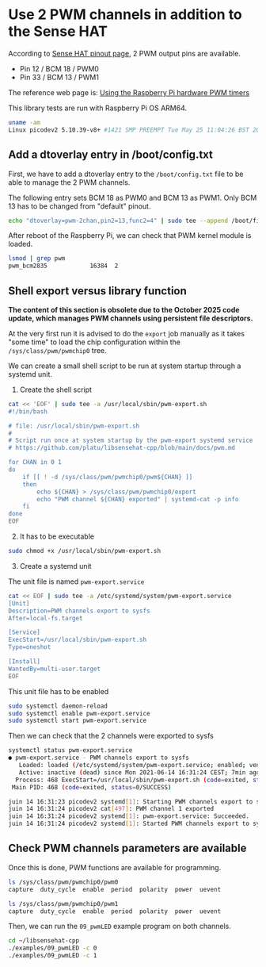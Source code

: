 # Use 2 PWM channels in addition to the Sense HAT

According to [Sense HAT pinout page](https://en.pinout.xyz/pinout/sense_hat), 2
PWM output pins are available.

- Pin 12 / BCM 18 / PWM0
- Pin 33 / BCM 13 / PWM1

The reference web page is: [Using the Raspberry Pi hardware PWM timers](https://jumpnowtek.com/rpi/Using-the-Raspberry-Pi-Hardware-PWM-timers.html)

This library tests are run with Raspberry Pi OS ARM64.

```bash
uname -am
Linux picodev2 5.10.39-v8+ #1421 SMP PREEMPT Tue May 25 11:04:26 BST 2021 aarch64 GNU/Linux
```

## Add a dtoverlay entry in /boot/config.txt

First, we have to add a dtoverlay entry to the `/boot/config.txt` file to be
able to manage the 2 PWM channels.

The following entry sets BCM 18 as PWM0 and BCM 13 as PWM1. Only BCM 13 has to
be changed from "default" pinout.

```bash
echo "dtoverlay=pwm-2chan,pin2=13,func2=4" | sudo tee --append /boot/firmware/config.txt
```

After reboot of the Raspberry Pi, we can check that PWM kernel module is loaded.

```bash
lsmod | grep pwm
pwm_bcm2835            16384  2
```

## Shell export versus library function

**The content of this section is obsolete due to the October 2025 code update,
which manages PWM channels using persistent file descriptors.**

At the very first run it is advised to do the `export` job manually as it takes
"some time" to load the chip configuration within the `/sys/class/pwm/pwmchip0`
tree.

We can create a small shell script to be run at system startup through a
systemd unit.

1. Create the shell script

```bash
cat << 'EOF' | sudo tee -a /usr/local/sbin/pwm-export.sh
#!/bin/bash

# file: /usr/local/sbin/pwm-export.sh
#
# Script run once at system startup by the pwm-export systemd service
# https://github.com/platu/libsensehat-cpp/blob/main/docs/pwm.md

for CHAN in 0 1
do
	if [[ ! -d /sys/class/pwm/pwmchip0/pwm${CHAN} ]]
	then
		echo ${CHAN} > /sys/class/pwm/pwmchip0/export
		echo "PWM channel ${CHAN} exported" | systemd-cat -p info
	fi
done
EOF
```

2. It has to be executable

```bash
sudo chmod +x /usr/local/sbin/pwm-export.sh
```

3. Create a systemd unit

The unit file is named `pwm-export.service`

```bash
cat << EOF | sudo tee -a /etc/systemd/system/pwm-export.service
[Unit]
Description=PWM channels export to sysfs
After=local-fs.target

[Service]
ExecStart=/usr/local/sbin/pwm-export.sh
Type=oneshot

[Install]
WantedBy=multi-user.target
EOF
```

This unit file has to be enabled

```bash
sudo systemctl daemon-reload
sudo systemctl enable pwm-export.service
sudo systemctl start pwm-export.service
```

Then we can check that the 2 channels were exported to sysfs

```bash
systemctl status pwm-export.service
● pwm-export.service - PWM channels export to sysfs
   Loaded: loaded (/etc/systemd/system/pwm-export.service; enabled; vendor preset: enabled)
   Active: inactive (dead) since Mon 2021-06-14 16:31:24 CEST; 7min ago
  Process: 468 ExecStart=/usr/local/sbin/pwm-export.sh (code=exited, status=0/SUCCESS)
 Main PID: 468 (code=exited, status=0/SUCCESS)

juin 14 16:31:23 picodev2 systemd[1]: Starting PWM channels export to sysfs...
juin 14 16:31:24 picodev2 cat[497]: PWM channel 1 exported
juin 14 16:31:24 picodev2 systemd[1]: pwm-export.service: Succeeded.
juin 14 16:31:24 picodev2 systemd[1]: Started PWM channels export to sysfs.
```

## Check PWM channels parameters are available

Once this is done, PWM functions are available for programming.

```bash
ls /sys/class/pwm/pwmchip0/pwm0
capture  duty_cycle  enable  period  polarity  power  uevent

ls /sys/class/pwm/pwmchip0/pwm1
capture  duty_cycle  enable  period  polarity  power  uevent
```

Then, we can run the `09_pwmLED` example program on both channels.

```bash
cd ~/libsensehat-cpp
./examples/09_pwmLED -c 0
./examples/09_pwmLED -c 1
```
